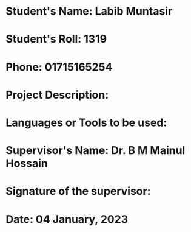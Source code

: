 # Student's Name: Labib Muntasir
# Student's Roll: 1319              
# Phone: 01715165254
# Project Description: 


# Languages or Tools to be used:


# Supervisor's Name: Dr. B M Mainul Hossain
# Signature of the supervisor:
# Date: 04 January, 2023
